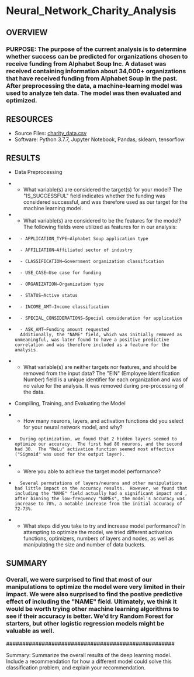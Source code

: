 # Neural_Network_Charity_Analysis

## OVERVIEW
### PURPOSE:  The purpose of the current analysis is to determine whether success can be predicted for organizations chosen to receive funding from Alphabet Soup Inc.  A dataset was received containing information about 34,000+ organizations that have received funding from Alphabet Soup in the past.  After preprocessing the data, a machine-learning model was used to analyze teh data.  The model was then evaluated and optimized.

## RESOURCES
  - Source Files: [charity_data.csv](Resources/charity_data.csv)
  - Software: Python 3.7.7, Jupyter Notebook, Pandas, sklearn, tensorflow


## RESULTS
  - Data Preprocessing
  -   - What variable(s) are considered the target(s) for your model?  The "IS_SUCCESSFUL" field indicates whether the funding was considered successful, and was therefore used as our target for the machine learning model.
  -   - What variable(s) are considered to be the features for the model?  The following fields were utilized as features for in our analysis:
  -       - APPLICATION_TYPE—Alphabet Soup application type
  -       - AFFILIATION—Affiliated sector of industry
  -       - CLASSIFICATION—Government organization classification
  -       - USE_CASE—Use case for funding
  -       - ORGANIZATION—Organization type
  -       - STATUS—Active status
  -       - INCOME_AMT—Income classification
  -       - SPECIAL_CONSIDERATIONS—Special consideration for application
  -       - ASK_AMT—Funding amount requested
          Additionally, the "NAME" field, which was initially removed as unmeaningful, was later found to have a positive predictive correlation and was therefore included as a feature for the analysis.

  -   - What variable(s) are neither targets nor features, and should be removed from the input data?
          The "EIN" (Employee Identification Number) field is a unique identifier for each organization and was of no value for the analysis.  It was removed during pre-processing of the data.

  - Compiling, Training, and Evaluating the Model
  -   - How many neurons, layers, and activation functions did you select for your neural network model, and why?
  -       During optimization, we found that 2 hidden layers seemed to optimize our accuracy.  The first had 80 neurons, and the second had 30.  The "ReLu" activation function seemed most effective ("Sigmoid" was used for the output layer).
  -   - Were you able to achieve the target model performance?
  -       Several permutations of layers/neurons and other manipulations had little impact on the accuracy results.  However, we found that including the "NAME" field actually had a significant impact and , after binning the low-frequency "NAMEs", the model's accuracy was increase to 78%, a notable increase from the initial accuracy of 72-73%.
  -   - What steps did you take to try and increase model performance?  In attempting to optimize the model, we tried different activation functions, optimizers, numbers of layers and nodes, as well as manipulating the size and number of data buckets.

## SUMMARY
### Overall, we were surprised to find that most of our manipulations to optimize the model were very limited in their impact.  We were also surprised to find the postive predictive effect of including the "NAME" field.  Ultimately, we think it would be worth trying other machine learning algorithms to see if their accuracy is better.  We'd try Random Forest for starters, but other logistic regression models might be valuable as well.

####################################################




Summary: Summarize the overall results of the deep learning model. Include a recommendation for how a different model could solve this classification problem, and explain your recommendation.
